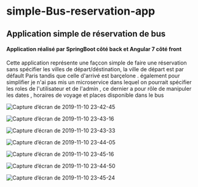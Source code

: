 # simple-Bus-reservation-app
<h2> Application simple de réservation de bus </h2>
<h4>Application réalisé par SpringBoot côté back et Angular 7 côté front </h4>

 <p> Cette application représente une façcon simple de faire une réservation sans spécifier les villes de départ/déstination, la ville de départ 
 est par défault Paris tandis que celle d'arrivé est barçelone .  
 également pour simplifier je n'ai pas mis un  microservice dans lequel 
 on pourrait spécifier les roles de l'utilisateur et de l'admin , ce dernier a pour rôle de manipuler
 les dates , horaires de voyage et places disponible dans le bus</p>
 
 ![Capture d’écran de 2019-11-10 23-42-45](https://user-images.githubusercontent.com/46263489/68627052-12540080-04dd-11ea-893a-41fe29d38716.png)

![Capture d’écran de 2019-11-10 23-43-16](https://user-images.githubusercontent.com/46263489/68627220-87bfd100-04dd-11ea-85cc-8e5cf14cf269.png)

![Capture d’écran de 2019-11-10 23-43-33](https://user-images.githubusercontent.com/46263489/68627243-98704700-04dd-11ea-95f7-cd830ddb9071.png)

![Capture d’écran de 2019-11-10 23-44-05](https://user-images.githubusercontent.com/46263489/68627306-bdfd5080-04dd-11ea-979a-a20debb43058.png)

![Capture d’écran de 2019-11-10 23-45-16](https://user-images.githubusercontent.com/46263489/68627348-d40b1100-04dd-11ea-8b95-65658649aa98.png)

![Capture d’écran de 2019-11-10 23-44-50](https://user-images.githubusercontent.com/46263489/68628130-f3a33900-04df-11ea-9aac-64f17f26b68b.png)

![Capture d’écran de 2019-11-10 23-45-24](https://user-images.githubusercontent.com/46263489/68627369-e1c09680-04dd-11ea-8a60-ebecb6d9f06d.png)





